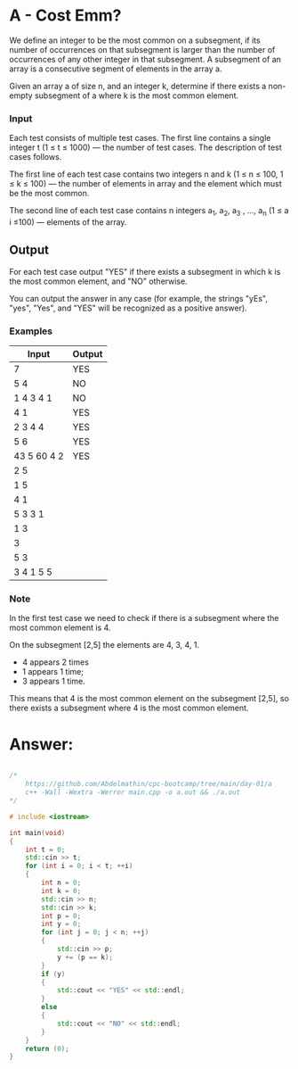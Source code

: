 # A - Cost Emm?

We define an integer to be the most common on a subsegment, if its number of occurrences on that subsegment is larger than the number of occurrences of any other integer in that subsegment. A subsegment of an array is a consecutive segment of elements in the array a.

Given an array a of size n, and an integer k, determine if there exists a non-empty subsegment of a where k is the most common element.

### Input

Each test consists of multiple test cases. The first line contains a single integer t (1 ≤ t ≤ 1000) — the number of test cases. The description of test cases follows.

The first line of each test case contains two integers n and k (1 ≤ n ≤ 100, 1 ≤ k ≤ 100) — the number of elements in array and the element which must be the most common.

The second line of each test case contains n integers a<sub>1</sub>, a<sub>2</sub>, a<sub>3</sub> , …, a<sub>n</sub> (1 ≤ a i ≤100) — elements of the array.

## Output
For each test case output "YES" if there exists a subsegment in which k is the most common element, and "NO" otherwise.

You can output the answer in any case (for example, the strings "yEs", "yes", "Yes", and "YES" will be recognized as a positive answer).

### Examples

| Input       | Output         |
| ----------- | -------------- |
| 7           | YES
| 5 4         | NO
| 1 4 3 4 1   | NO
| 4 1         | YES
| 2 3 4 4     | YES
| 5 6         | YES
| 43 5 60 4 2 | YES
| 2 5         |
| 1 5         |
| 4 1         |
| 5 3 3 1     |
| 1 3         |
| 3           |
| 5 3         |
| 3 4 1 5 5   |


### Note
In the first test case we need to check if there is a subsegment where the most common element is 4.

On the subsegment [2,5] the elements are 4, 3, 4, 1.
- 4 appears 2 times
- 1 appears 1 time;
- 3 appears 1 time.

This means that 4 is the most common element on the subsegment [2,5], so there exists a subsegment where 4 is the most common element.

# Answer:

```c++

/*
	https://github.com/Abdelmathin/cpc-bootcamp/tree/main/day-01/a
	c++ -Wall -Wextra -Werror main.cpp -o a.out && ./a.out
*/

# include <iostream>

int main(void)
{
	int t = 0;
	std::cin >> t;
	for (int i = 0; i < t; ++i)
	{
		int n = 0;
		int k = 0;
		std::cin >> n;
		std::cin >> k;
		int p = 0;
		int y = 0;
		for (int j = 0; j < n; ++j)
		{
			std::cin >> p;
			y += (p == k);
		}
		if (y)
		{
			std::cout << "YES" << std::endl;
		}
		else
		{
			std::cout << "NO" << std::endl;
		}
	}
	return (0);
}
```
